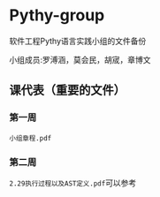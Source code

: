 # Pythy-group

软件工程Pythy语言实践小组的文件备份

小组成员:罗溥涵，莫会民，胡宬，章博文

## 课代表（重要的文件）

### 第一周
`小组章程.pdf`

### 第二周
`2.29执行过程以及AST定义.pdf`可以参考
